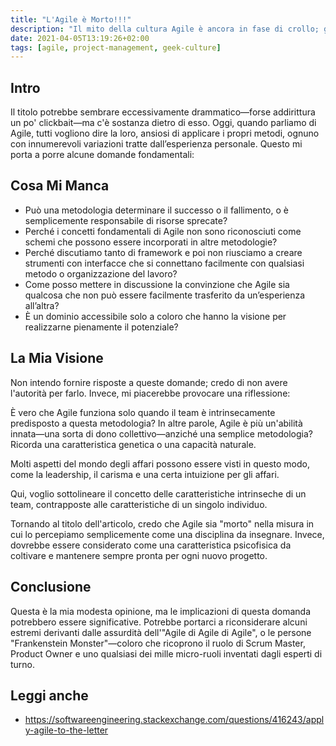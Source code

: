 ```yaml
---
title: "L'Agile è Morto!!!"
description: "Il mito della cultura Agile è ancora in fase di crollo; gli unici casi di successo sono dovuti a persone altamente qualificate che avrebbero avuto successo indipendentemente dalla metodologia. Cosa ne penso?"
date: 2021-04-05T13:19:26+02:00
tags: [agile, project-management, geek-culture]
---
```


## **Intro**

Il titolo potrebbe sembrare eccessivamente drammatico—forse addirittura un po' clickbait—ma c'è sostanza dietro di esso. Oggi, quando parliamo di Agile, tutti vogliono dire la loro, ansiosi di applicare i propri metodi, ognuno con innumerevoli variazioni tratte dall’esperienza personale. Questo mi porta a porre alcune domande fondamentali:

## **Cosa Mi Manca**

- Può una metodologia determinare il successo o il fallimento, o è semplicemente responsabile di risorse sprecate?
- Perché i concetti fondamentali di Agile non sono riconosciuti come schemi che possono essere incorporati in altre metodologie?
- Perché discutiamo tanto di framework e poi non riusciamo a creare strumenti con interfacce che si connettano facilmente con qualsiasi metodo o organizzazione del lavoro?
- Come posso mettere in discussione la convinzione che Agile sia qualcosa che non può essere facilmente trasferito da un’esperienza all’altra?
- È un dominio accessibile solo a coloro che hanno la visione per realizzarne pienamente il potenziale?

## **La Mia Visione**

Non intendo fornire risposte a queste domande; credo di non avere l'autorità per farlo. Invece, mi piacerebbe provocare una riflessione:

È vero che Agile funziona solo quando il team è intrinsecamente predisposto a questa metodologia? In altre parole, Agile è più un'abilità innata—una sorta di dono collettivo—anziché una semplice metodologia? Ricorda una caratteristica genetica o una capacità naturale.

Molti aspetti del mondo degli affari possono essere visti in questo modo, come la leadership, il carisma e una certa intuizione per gli affari.

Qui, voglio sottolineare il concetto delle caratteristiche intrinseche di un team, contrapposte alle caratteristiche di un singolo individuo.

Tornando al titolo dell'articolo, credo che Agile sia "morto" nella misura in cui lo percepiamo semplicemente come una disciplina da insegnare. Invece, dovrebbe essere considerato come una caratteristica psicofisica da coltivare e mantenere sempre pronta per ogni nuovo progetto.

## **Conclusione**

Questa è la mia modesta opinione, ma le implicazioni di questa domanda potrebbero essere significative. Potrebbe portarci a riconsiderare alcuni estremi derivanti dalle assurdità dell'"Agile di Agile di Agile", o le persone "Frankenstein Monster"—coloro che ricoprono il ruolo di Scrum Master, Product Owner e uno qualsiasi dei mille micro-ruoli inventati dagli esperti di turno.

## Leggi anche

- <https://softwareengineering.stackexchange.com/questions/416243/apply-agile-to-the-letter>
